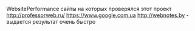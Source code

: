 WebsitePerformance
сайты на которых проверялся этот проект 
http://professorweb.ru/
https://www.google.com.ua
http://webnotes.by  - выдается результат очень быстро

